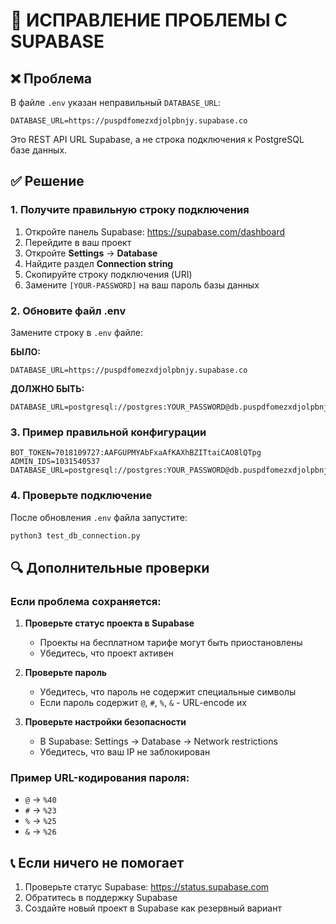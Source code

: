 # 🚨 ИСПРАВЛЕНИЕ ПРОБЛЕМЫ С SUPABASE

## ❌ Проблема
В файле `.env` указан неправильный `DATABASE_URL`:
```
DATABASE_URL=https://puspdfomezxdjolpbnjy.supabase.co
```

Это REST API URL Supabase, а не строка подключения к PostgreSQL базе данных.

## ✅ Решение

### 1. Получите правильную строку подключения

1. Откройте панель Supabase: https://supabase.com/dashboard
2. Перейдите в ваш проект
3. Откройте **Settings** → **Database**
4. Найдите раздел **Connection string**
5. Скопируйте строку подключения (URI)
6. Замените `[YOUR-PASSWORD]` на ваш пароль базы данных

### 2. Обновите файл .env

Замените строку в `.env` файле:

**БЫЛО:**
```
DATABASE_URL=https://puspdfomezxdjolpbnjy.supabase.co
```

**ДОЛЖНО БЫТЬ:**
```
DATABASE_URL=postgresql://postgres:YOUR_PASSWORD@db.puspdfomezxdjolpbnjy.supabase.co:5432/postgres
```

### 3. Пример правильной конфигурации

```env
BOT_TOKEN=7018109727:AAFGUPMYAbFxaAfKAXhBZITtaiCAO8lQTpg
ADMIN_IDS=1031540537
DATABASE_URL=postgresql://postgres:YOUR_PASSWORD@db.puspdfomezxdjolpbnjy.supabase.co:5432/postgres
```

### 4. Проверьте подключение

После обновления `.env` файла запустите:

```bash
python3 test_db_connection.py
```

## 🔍 Дополнительные проверки

### Если проблема сохраняется:

1. **Проверьте статус проекта в Supabase**
   - Проекты на бесплатном тарифе могут быть приостановлены
   - Убедитесь, что проект активен

2. **Проверьте пароль**
   - Убедитесь, что пароль не содержит специальные символы
   - Если пароль содержит `@`, `#`, `%`, `&` - URL-encode их

3. **Проверьте настройки безопасности**
   - В Supabase: Settings → Database → Network restrictions
   - Убедитесь, что ваш IP не заблокирован

### Пример URL-кодирования пароля:
- `@` → `%40`
- `#` → `%23`
- `%` → `%25`
- `&` → `%26`

## 📞 Если ничего не помогает

1. Проверьте статус Supabase: https://status.supabase.com
2. Обратитесь в поддержку Supabase
3. Создайте новый проект в Supabase как резервный вариант
